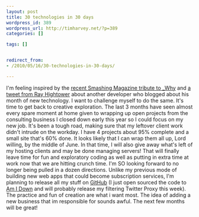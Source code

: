 ```yaml
--- 
layout: post
title: 30 technologies in 30 days
wordpress_id: 389
wordpress_url: http://timharvey.net/?p=389
categories: []

tags: []


redirect_from:
- /2010/05/16/30-technologies-in-30-days/

---
```

I'm feeling inspired by the [recent Smashing Magazine tribute to _Why](http://www.smashingmagazine.com/2010/05/15/why-a-tale-of-a-post-modern-genius/) and [a tweet from Ray Hightower](http://twitter.com/RayHightower/status/14046037600) about another developer who blogged about his month of new technology. I want to challenge myself to do the same. It's time to get back to creative exploration.  The last 3 months have seen almost every spare moment at home given to wrapping up open projects from the consulting business I closed down early this year so I could focus on my new job. It's been a tough road, making sure that my leftover client work didn't intrude on the workday. I have 4 projects about 95% complete and a small site that's 60% done. It looks likely that I can wrap them all up, Lord willing, by the middle of June. In that time, I will also give away what's left of my hosting clients and may be done managing servers! That will finally leave time for fun and exploratory coding as well as putting in extra time at work now that we are hitting crunch time. I'm SO looking forward to no longer being pulled in a dozen directions. Unlike my previous mode of building new web apps that could become subscription services, I'm planning to release all my stuff on [GitHub](http://github.com/tjh/) (I just open sourced the code to [Am I Down](http://github.com/tjh/Am-I-Down) and will probably release my filtering Twitter Proxy this week). The practice and fun of creation are what i want most. The idea of adding a new business that im responsible for sounds awful. The next few months will be great!
